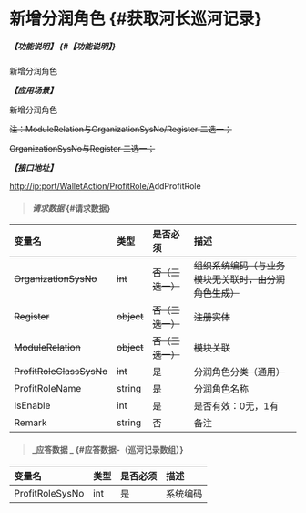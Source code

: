 # 新增分润角色 {#获取河长巡河记录}

##### _【功能说明】_ {#【功能说明】}

新增分润角色

_**【应用场景】**_

新增分润角色

~~注：ModuleRelation与OrganizationSysNo/Register 二选一；~~

~~OrganizationSysNo与Register 二选一；~~

_**【接口地址】**_

[http://ip:port/WalletAction/ProfitRole/A](http://ip:port/HMQuery/PatrolRiver/GetPatrolRivers)ddProfitRole

> #### _请求数据_ {#请求数据}

| 变量名 | 类型 | 是否必须 | 描述 |
| :--- | :--- | :--- | :--- |
| ~~OrganizationSysNo~~ | ~~int~~ | ~~否（三选一）~~ | ~~组织系统编码（与业务模块无关联时，由分润角色生成）~~ |
| ~~Register~~ | ~~object~~ | ~~否（三选一）~~ | ~~注册实体~~ |
| ~~ModuleRelation~~ | ~~object~~ | ~~否（三选一）~~ | ~~模块关联~~ |
| ~~ProfitRoleClassSysNo~~ | ~~int~~ | ~~是~~ | ~~分润角色分类（通用）~~ |
| ProfitRoleName | string | 是 | 分润角色名称 |
| IsEnable | int | 是 | 是否有效：0无，1有 |
| Remark | string | 否 | 备注 |

> #### _应答数据 _ {#应答数据-（巡河记录数组）}

| 变量名 | 类型 | 是否必须 | 描述 |
| :--- | :--- | :--- | :--- |
| ProfitRoleSysNo | int | 是 | 系统编码 |



